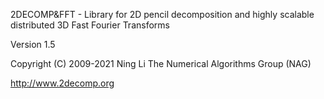2DECOMP&FFT - Library for 2D pencil decomposition and highly scalable 
              distributed 3D Fast Fourier Transforms

Version 1.5

Copyright (C) 2009-2021 Ning Li
The Numerical Algorithms Group (NAG)

http://www.2decomp.org
